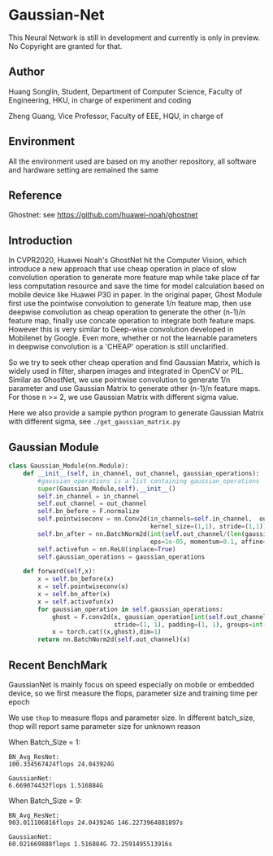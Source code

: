 # Gaussian-Net
This Neural Network is still in development and currently is only in preview. No Copyright are granted for that. 

## Author 
Huang Songlin, Student, Department of Computer Science, Faculty of Engineering, HKU, in charge of experiment and coding

Zheng Guang, Vice Professor, Faculty of EEE, HQU, in charge of 

## Environment
All the environment used are based on my another repository, all software and hardware setting are remained the same

## Reference

Ghostnet: see https://github.com/huawei-noah/ghostnet

## Introduction
In CVPR2020, Huawei Noah's GhostNet hit the Computer Vision, which introduce a new approach that use cheap operation in place of slow convolution operation to generate more feature map while take place of far less computation resource and save the time for model calculation based on mobile device like Huawei P30 in paper. In the original paper, Ghost Module first use the pointwise convolution to generate 1/n feature map, then use deepwise convolution as cheap operation to generate the other (n-1)/n feature map, finally use concate operation to integrate both feature maps. However this is very similar to Deep-wise convolution developed in Mobilenet by Google. Even more, whether or not the learnable parameters in deepwise convolution is a 'CHEAP' operation is still unclarified.

So we try to seek other cheap operation and find Gaussian Matrix, which is widely used in filter, sharpen images and integrated in OpenCV or PIL. Similar as GhostNet, we use pointwise convolution to generate 1/n parameter and use Gaussian Matrix to generate other (n-1)/n feature maps. For those n >= 2, we use Gaussian Matrix with different sigma value. 

Here we also provide a sample python program to generate Gaussian Matrix with different sigma, see `./get_gaussian_matrix.py`

## Gaussian Module
```Python
class Gaussian_Module(nn.Module):
    def __init__(self, in_channel, out_channel, gaussian_operations):
        #gaussian_operations is a list containing gaussian_operations
        super(Gaussian_Module,self).__init__()
        self.in_channel = in_channel
        self.out_channel = out_channel
        self.bn_before = F.normalize
        self.pointwiseconv = nn.Conv2d(in_channels=self.in_channel,  out_channels=int(self.out_channel/(len(gaussian_operations)+1)),
                                       kernel_size=(1,1), stride=(1,1))
        self.bn_after = nn.BatchNorm2d(int(self.out_channel/(len(gaussian_operations)+1)),
                                       eps=1e-05, momentum=0.1, affine=True, track_running_stats=True)
        self.activefun = nn.ReLU(inplace=True)
        self.gaussian_operations = gaussian_operations

    def forward(self,x):
        x = self.bn_before(x)
        x = self.pointwiseconv(x)
        x = self.bn_after(x)
        x = self.activefun(x)
        for gaussian_operation in self.gaussian_operations:
            ghost = F.conv2d(x, gaussian_operation[int(self.out_channel/(len(self.gaussian_operations)+1))],
                             stride=(1, 1), padding=(1, 1), groups=int(self.out_channel/(len(self.gaussian_operations)+1)))
            x = torch.cat((x,ghost),dim=1)
        return nn.BatchNorm2d(self.out_channel)(x)
```

## Recent BenchMark
GaussianNet is mainly focus on speed especially on mobile or embedded device, so we first measure the flops, parameter size and training time per epoch

We use `thop` to measure flops and parameter size. In different batch_size, thop will report same parameter size for unknown reason

When Batch_Size = 1:

```Shell
BN_Avg_ResNet:
100.334567424flops 24.043924G

GaussianNet:
6.669074432flops 1.516884G
```

When Batch_Size = 9:
```Shell
BN_Avg_ResNet:
903.011106816flops 24.043924G 146.2273964881897s

GaussianNet:
60.021669888flops 1.516884G 72.2591495513916s
```
